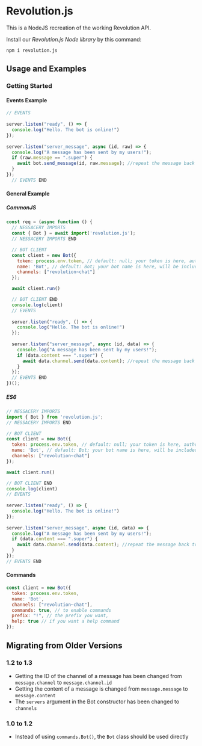 # Revolution.js
This is a NodeJS recreation of the working Revolution API.

Install our *Revolution.js Node library* by this command:
```npm
npm i revolution.js
```

## Usage and Examples
### Getting Started
#### Events Example
```js
// EVENTS
  
server.listen("ready", () => {
  console.log("Hello. The bot is online!")
});
  
server.listen("server_message", async (id, raw) => {
  console.log("A message has been sent by my users!");
  if (raw.message == ".super") {
    await bot.send_message(id, raw.message); //repeat the message back to the user of the server!
  }
});
  // EVENTS END
```

#### General Example
##### CommonJS
```js
const req = (async function () {
  // NESSACERY IMPORTS
  const { Bot } = await import('revolution.js');
  // NESSACERY IMPORTS END

  // BOT CLIENT  
  const client = new Bot({
    token: process.env.token, // default: null; your token is here, authorizes your bot to our servers.
    name: 'Bot', // default: Bot; your bot name is here, will be included in different messages your bot sends.
    channels: ["revolution~chat"]
  });

  await client.run()

  // BOT CLIENT END
  console.log(client)
  // EVENTS
  
  server.listen("ready", () => {
    console.log("Hello. The bot is online!")
  });
  
  server.listen("server_message", async (id, data) => {
    console.log("A message has been sent by my users!");
    if (data.content === ".super") {
      await data.channel.send(data.content); //repeat the message back to the user of the server!
    }
  });
  // EVENTS END
})();
```

##### ES6
```js
// NESSACERY IMPORTS
import { Bot } from 'revolution.js';
// NESSACERY IMPORTS END

// BOT CLIENT  
const client = new Bot({
  token: process.env.token, // default: null; your token is here, authorizes your bot to our servers.
  name: 'Bot', // default: Bot; your bot name is here, will be included in different messages your bot sends.
  channels: ["revolution~chat"]
});

await client.run()

// BOT CLIENT END
console.log(client)
// EVENTS
  
server.listen("ready", () => {
  console.log("Hello. The bot is online!")
});
  
server.listen("server_message", async (id, data) => {
  console.log("A message has been sent by my users!");
  if (data.content === ".super") {
    await data.channel.send(data.content); //repeat the message back to the user of the server!
  }
});
// EVENTS END
```

#### Commands
```js
const client = new Bot({
  token: process.env.token,
  name: 'Bot',
  channels: ["revolution~chat"],
  commands: true, // to enable commands
  prefix: "!", // the prefix you want,
  help: true // if you want a help command
});
```
## Migrating from Older Versions
### 1.2 to 1.3
* Getting the ID of the channel of a message has been changed from `message.channel` to `message.channel.id`
* Getting the content of a message is changed from `message.message` to `message.content`
* The `servers` argument in the Bot constructor has been changed to `channels`

### 1.0 to 1.2
* Instead of using `commands.Bot()`, the `Bot` class should be used directly
